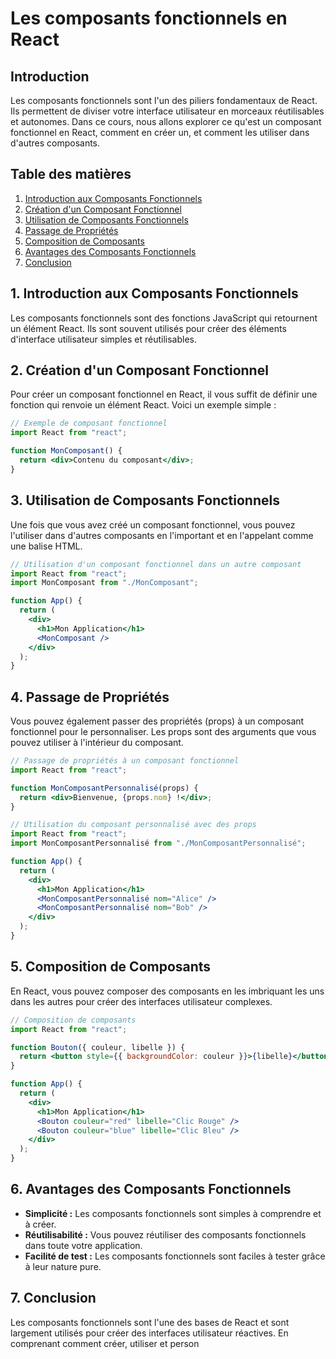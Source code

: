 # Les composants fonctionnels en React

## Introduction

Les composants fonctionnels sont l'un des piliers fondamentaux de React. Ils permettent de diviser votre interface utilisateur en morceaux réutilisables et autonomes. Dans ce cours, nous allons explorer ce qu'est un composant fonctionnel en React, comment en créer un, et comment les utiliser dans d'autres composants.

## Table des matières

1. [Introduction aux Composants Fonctionnels](#introduction-aux-composants-fonctionnels)
2. [Création d'un Composant Fonctionnel](#création-dun-composant-fonctionnel)
3. [Utilisation de Composants Fonctionnels](#utilisation-de-composants-fonctionnels)
4. [Passage de Propriétés](#passage-de-propriétés)
5. [Composition de Composants](#composition-de-composants)
6. [Avantages des Composants Fonctionnels](#avantages-des-composants-fonctionnels)
7. [Conclusion](#conclusion)

## 1. Introduction aux Composants Fonctionnels

Les composants fonctionnels sont des fonctions JavaScript qui retournent un élément React. Ils sont souvent utilisés pour créer des éléments d'interface utilisateur simples et réutilisables.

## 2. Création d'un Composant Fonctionnel

Pour créer un composant fonctionnel en React, il vous suffit de définir une fonction qui renvoie un élément React. Voici un exemple simple :

```jsx
// Exemple de composant fonctionnel
import React from "react";

function MonComposant() {
  return <div>Contenu du composant</div>;
}
```

## 3. Utilisation de Composants Fonctionnels

Une fois que vous avez créé un composant fonctionnel, vous pouvez l'utiliser dans d'autres composants en l'important et en l'appelant comme une balise HTML.

```jsx
// Utilisation d'un composant fonctionnel dans un autre composant
import React from "react";
import MonComposant from "./MonComposant";

function App() {
  return (
    <div>
      <h1>Mon Application</h1>
      <MonComposant />
    </div>
  );
}
```

## 4. Passage de Propriétés

Vous pouvez également passer des propriétés (props) à un composant fonctionnel pour le personnaliser. Les props sont des arguments que vous pouvez utiliser à l'intérieur du composant.

```jsx
// Passage de propriétés à un composant fonctionnel
import React from "react";

function MonComposantPersonnalisé(props) {
  return <div>Bienvenue, {props.nom} !</div>;
}
```

```jsx
// Utilisation du composant personnalisé avec des props
import React from "react";
import MonComposantPersonnalisé from "./MonComposantPersonnalisé";

function App() {
  return (
    <div>
      <h1>Mon Application</h1>
      <MonComposantPersonnalisé nom="Alice" />
      <MonComposantPersonnalisé nom="Bob" />
    </div>
  );
}
```

## 5. Composition de Composants

En React, vous pouvez composer des composants en les imbriquant les uns dans les autres pour créer des interfaces utilisateur complexes.

```jsx
// Composition de composants
import React from "react";

function Bouton({ couleur, libelle }) {
  return <button style={{ backgroundColor: couleur }}>{libelle}</button>;
}

function App() {
  return (
    <div>
      <h1>Mon Application</h1>
      <Bouton couleur="red" libelle="Clic Rouge" />
      <Bouton couleur="blue" libelle="Clic Bleu" />
    </div>
  );
}
```

## 6. Avantages des Composants Fonctionnels

- **Simplicité :** Les composants fonctionnels sont simples à comprendre et à créer.
- **Réutilisabilité :** Vous pouvez réutiliser des composants fonctionnels dans toute votre application.
- **Facilité de test :** Les composants fonctionnels sont faciles à tester grâce à leur nature pure.

## 7. Conclusion

Les composants fonctionnels sont l'une des bases de React et sont largement utilisés pour créer des interfaces utilisateur réactives. En comprenant comment créer, utiliser et person
